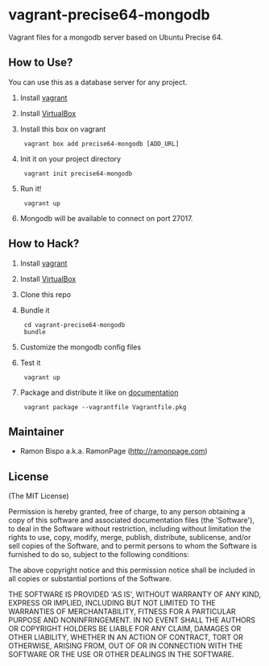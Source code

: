 vagrant-precise64-mongodb
============================

Vagrant files for a mongodb server based on Ubuntu Precise 64.

How to Use?
-----------

You can use this as a database server for any project.

1. Install [vagrant](http://vagrantup.com/)
2. Install [VirtualBox](http://www.virtualbox.org/)
3. Install this box on vagrant

        vagrant box add precise64-mongodb [ADD_URL]

4. Init it on your project directory

        vagrant init precise64-mongodb

5. Run it!

        vagrant up

6. Mongodb will be available to connect on port 27017.

How to Hack?
-----------

1. Install [vagrant](http://vagrantup.com/)
2. Install [VirtualBox](http://www.virtualbox.org/)
3. Clone this repo
4. Bundle it

        cd vagrant-precise64-mongodb
        bundle

5. Customize the mongodb config files
6. Test it

        vagrant up

7. Package and distribute it like on [documentation](http://docs.vagrantup.com/v1/docs/getting-started/packaging.html)

        vagrant package --vagrantfile Vagrantfile.pkg

Maintainer
----------

* Ramon Bispo a.k.a. RamonPage (http://ramonpage.com)

License
-------

(The MIT License)

Permission is hereby granted, free of charge, to any person obtaining
a copy of this software and associated documentation files (the
'Software'), to deal in the Software without restriction, including
without limitation the rights to use, copy, modify, merge, publish,
distribute, sublicense, and/or sell copies of the Software, and to
permit persons to whom the Software is furnished to do so, subject to
the following conditions:

The above copyright notice and this permission notice shall be
included in all copies or substantial portions of the Software.

THE SOFTWARE IS PROVIDED 'AS IS', WITHOUT WARRANTY OF ANY KIND,
EXPRESS OR IMPLIED, INCLUDING BUT NOT LIMITED TO THE WARRANTIES OF
MERCHANTABILITY, FITNESS FOR A PARTICULAR PURPOSE AND NONINFRINGEMENT.
IN NO EVENT SHALL THE AUTHORS OR COPYRIGHT HOLDERS BE LIABLE FOR ANY
CLAIM, DAMAGES OR OTHER LIABILITY, WHETHER IN AN ACTION OF CONTRACT,
TORT OR OTHERWISE, ARISING FROM, OUT OF OR IN CONNECTION WITH THE
SOFTWARE OR THE USE OR OTHER DEALINGS IN THE SOFTWARE.
